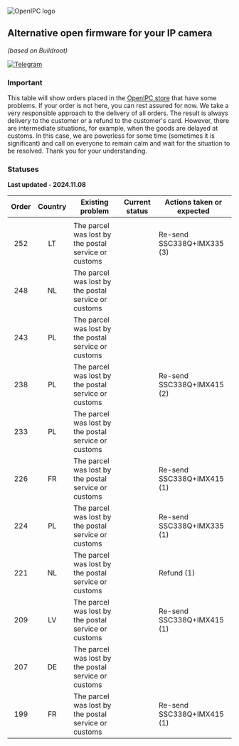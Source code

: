 ![OpenIPC logo][logo]

## Alternative open firmware for your IP camera
_(based on Buildroot)_

[![Telegram](https://openipc.org/images/telegram_button.svg)][telegram]

### Important

This table will show orders placed in the [OpenIPC store](https://store.openipc.org) that have some problems.
If your order is not here, you can rest assured for now.
We take a very responsible approach to the delivery of all orders.
The result is always delivery to the customer or a refund to the customer's card.
However, there are intermediate situations, for example, when the goods are delayed at customs.
In this case, we are powerless for some time (sometimes it is significant) and call on everyone to remain calm and wait for the situation to be resolved. 
Thank you for your understanding.

### Statuses

**Last updated - 2024.11.08**

| Order | Country | Existing problem        | Current status                     | Actions taken or expected                                |
|:-----:|:-------:|-------------------------|------------------------------------|----------------------------------------------------------|
|       |         |                         |                                    |                                                          |
| 252   | LT      | The parcel was lost by the postal service or customs                      | | Re-send SSC338Q+IMX335 (3) |
| 248   | NL      | The parcel was lost by the postal service or customs                      | | |
| 243   | PL      | The parcel was lost by the postal service or customs                      | | |
| 238   | PL      | The parcel was lost by the postal service or customs                      | | Re-send SSC338Q+IMX415 (2) |
| 233   | PL      | The parcel was lost by the postal service or customs                      | | |
| 226   | FR      | The parcel was lost by the postal service or customs                      | | Re-send SSC338Q+IMX415 (1) |
| 224   | PL      | The parcel was lost by the postal service or customs                      | | Re-send SSC338Q+IMX335 (1) |
| 221   | NL      | The parcel was lost by the postal service or customs                      | | Refund (1) |
| 209   | LV      | The parcel was lost by the postal service or customs                      | | Re-send SSC338Q+IMX415 (1) |
| 207   | DE      | The parcel was lost by the postal service or customs                      | | |
| 199   | FR      | The parcel was lost by the postal service or customs                      | | Re-send SSC338Q+IMX415 (1) |

[logo]: https://openipc.org/assets/openipc-logo-black.svg
[telegram]: https://openipc.org/our-channels
